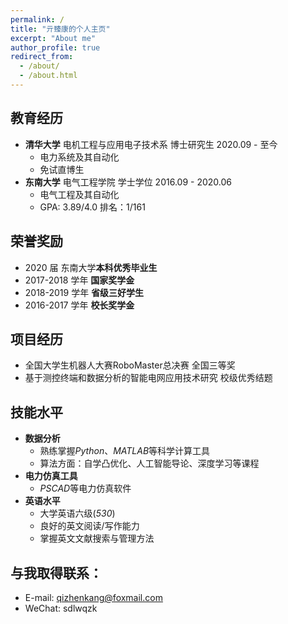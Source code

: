 ```yaml
---
permalink: /
title: "亓臻康的个人主页"
excerpt: "About me"
author_profile: true
redirect_from: 
  - /about/
  - /about.html
---
```


## 教育经历
- **清华大学** 电机工程与应用电子技术系 博士研究生 2020.09 - 至今  
  - 电力系统及其自动化
  - 免试直博生
- **东南大学** 电气工程学院 学士学位 2016.09 - 2020.06 
  - 电气工程及其自动化
  - GPA: 3.89/4.0 排名：1/161

## 荣誉奖励
- 2020 届 东南大学**本科优秀毕业生**
- 2017-2018 学年 **国家奖学金**
- 2018-2019 学年 **省级三好学生**
- 2016-2017 学年 **校长奖学金**

## 项目经历

- 全国大学生机器人大赛RoboMaster总决赛 全国三等奖
- 基于测控终端和数据分析的智能电网应用技术研究 校级优秀结题

## 技能水平

- **数据分析**
  - 熟练掌握*Python*、*MATLAB*等科学计算工具 
  - 算法方面：自学凸优化、人工智能导论、深度学习等课程
- **电力仿真工具**
  - *PSCAD*等电力仿真软件
- **英语水平**
  - 大学英语六级(*530*)
  - 良好的英文阅读/写作能力
  - 掌握英文文献搜索与管理方法

## 与我取得联系：
- E-mail: qizhenkang@foxmail.com
- WeChat: sdlwqzk
